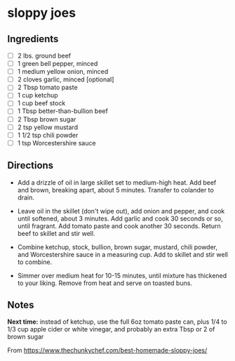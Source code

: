 # sloppy joes

## Ingredients

* [ ] 2 lbs. ground beef
* [ ] 1 green bell pepper, minced
* [ ] 1 medium yellow onion, minced
* [ ] 2 cloves garlic, minced [optional]
* [ ] 2 Tbsp tomato paste
* [ ] 1 cup ketchup
* [ ] 1 cup beef stock
* [ ] 1 Tbsp better-than-bullion beef
* [ ] 2 Tbsp brown sugar
* [ ] 2 tsp yellow mustard
* [ ] 1 1/2 tsp chili powder
* [ ] 1 tsp Worcestershire sauce

## Directions

* Add a drizzle of oil in large skillet set to medium-high heat. Add beef and brown, breaking apart, about 5 minutes.  Transfer to colander to drain.

* Leave oil in the skillet (don't wipe out), add onion and pepper, and cook until softened, about 3 minutes. Add garlic and cook 30 seconds or so, until fragrant. Add tomato paste and cook another 30 seconds. Return beef to skillet and stir well.

* Combine ketchup, stock, bullion, brown sugar, mustard, chili powder, and Worcestershire sauce in a measuring cup. Add to skillet and stir well to combine.

* Simmer over medium heat for 10-15 minutes, until mixture has thickened to your liking. Remove from heat and serve on toasted buns.

## Notes

**Next time:** instead of ketchup, use the full 6oz tomato paste can, plus 1/4 to 1/3 cup apple cider or white vinegar, and probably an extra Tbsp or 2 of brown sugar

From https://www.thechunkychef.com/best-homemade-sloppy-joes/
